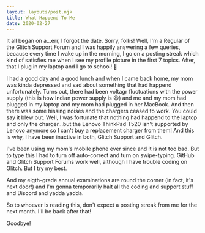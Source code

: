```yaml
---
layout: layouts/post.njk
title: What Happend To Me
date: 2020-02-27
---
```


It all began on a...err, I forgot the date. Sorry, folks! Well, I'm a Regular of the Glitch Support Forum and I was happily answering a few queries, because every time I wake up in the morning, I go on a posting streak which kind of satisfies me when I see my profile picture in the first 7 topics. After, that I plug in my laptop and I go to school! 🏫 

I had a good day and a good lunch and when I came back home, my mom was kinda depressed and sad about something that had happend unfortunately. Turns out, there had been voltagr fluctuations with the power supply (this is how Indian power supply is 😃) and me and my mom had plugged in my laptop and my mom had plugged in her MacBook. And then there was some hissing noises and the chargers ceased to work. You could say it blew out. Well, I was fortunate that nothing had happend to the laptop and only the charger...but the Lenovo ThinkPad T520 isn't supported by Lenovo anymore so I can't buy a replacement charger from them! And this is why, I have been inactive in both, Glitch Support and Glitch.

I've been using my mom's mobile phone ever since and it is not too bad. But to type this I had to turn off auto-correct and turn on swipe-typing. GitHub and Glitch Support Forums work well, although I have trouble coding on Glitch. But I try my best.

And my eigth-grade annual examinations are round the corner (in fact, it's next door!) and I'm gonna temporarily halt all the coding and support stuff and Discord and yadda yadda. 

So to whoever is reading this, don't expect a posting streak from me for the next month. I'll be back after that!

Goodbye!
